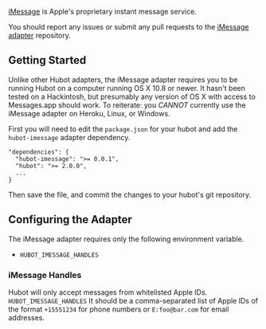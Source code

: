 [iMessage](https://www.apple.com/ios/messages/) is Apple's proprietary instant message service.

You should report any issues or submit any pull requests to the
[iMessage adapter](https://github.com/lazerwalker/hubot-imessage) repository.

## Getting Started

Unlike other Hubot adapters, the iMessage adapter requires you to be running Hubot on a computer running OS X 10.8 or newer. It hasn't been tested on a Hackintosh, but presumably any version of OS X with access to Messages.app should work. To reiterate: you *CANNOT* currently use the iMessage adapter on Heroku, Linux, or Windows.

First you will need to edit the `package.json` for your hubot and add the
`hubot-imessage` adapter dependency.

    "dependencies": {
      "hubot-imessage": ">= 0.0.1",
      "hubot": ">= 2.0.0",
      ...
    }

Then save the file, and commit the changes to your hubot's git repository.

## Configuring the Adapter

The iMessage adapter requires only the following environment variable.

* `HUBOT_IMESSAGE_HANDLES`

### iMessage Handles

Hubot will only accept messages from whitelisted Apple IDs. `HUBOT_IMESSAGE_HANDLES` It should be a comma-separated list of Apple IDs of the format `+15551234` for phone numbers or `E:foo@bar.com` for email addresses.
